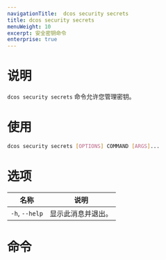 ```yaml
---
navigationTitle:  dcos security secrets
title: dcos security secrets
menuWeight: 10
excerpt: 安全密钥命令
enterprise: true
---
```


# 说明

`dcos security secrets` 命令允许您管理密钥。

# 使用

```bash
dcos security secrets [OPTIONS] COMMAND [ARGS]...
```
 # 选项

| 名称 | 说明 |
|------------------|----------------------|
|  `-h`, `--help` |                显示此消息并退出。|

# 命令


